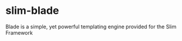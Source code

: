 slim-blade
==========

Blade is a simple, yet powerful templating engine provided for the Slim Framework
